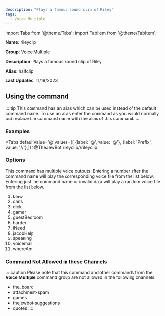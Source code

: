 ```yaml
---
description: "Plays a famous sound clip of Riley"
tags:
  - Voice Multiple
---
```

import Tabs from '@theme/Tabs';
import TabItem from '@theme/TabItem';

**Name**: rileyclip

**Group**: Voice Multiple

**Description**: Plays a famous sound clip of Riley

**Alias**: halfclip

**Last Updated**: 11/18/2023

## Using the command

::::tip
This command has an alias which can be used instead of the default command name. To use an alias enter the command as you would normally but replace the command name with the alias of this command.
::::

### Examples
<Tabs defaultValue='@'values={[ {label: '@', value: '@'}, {label: 'Prefix', value: '//'},]}><TabItem value='@'>@TheJewBot rileyclip</TabItem><TabItem value='//'>//rileyclip</TabItem></Tabs>

### Options

This command has multiple voice outputs. Entering a number after the command name will play the corresponding voice file from the list below. Entering just the command name or invalid data will play a random voice file from the list below.

 1. blew
 1. cans
 1. dick
 1. gamer
 1. guestBedroom
 1. harder
 1. iNeed
 1. jacobHelp
 1. speaking
 1. voicemail
 1. whereAmI

### Command Not Allowed in these Channels
::::caution Please note that this command and other commands from the **Voice Multiple** command group are not allowed in the following channels:
- the_board
- attachment-spam
- games
- thejewbot-suggestions
- quotes
::::